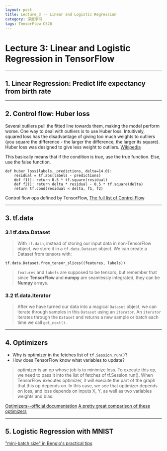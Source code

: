 ```yaml
---
layout: post
title: Lecture_3 -- Linear and Logistic Regression
category: 深度学习
tags: TensorFlow CS20
---
```


# Lecture 3: Linear and Logistic Regression in TensorFlow

---
## 1. Linear Regression: Predict life expectancy from birth rate


---
## 2. Control flow: Huber loss
Several outliers pull the fitted line towards them, making the model perform worse. One way to deal with outliers is to use Huber loss. Intuitively, squared loss has the disadvantage of giving too much weights to outliers (you square the difference - the larger the difference, the larger its square). Huber loss was designed to give less weight to outliers. [Wikipedia](https://en.wikipedia.org/wiki/Huber_loss)

This basically means that if the condition is true, use the true function. Else, use the false function.

```
def huber_loss(labels, predictions, delta=14.0):
    residual = tf.abs(labels - predictions)
    def f1(): return 0.5 * tf.square(residual)
    def f2(): return delta * residual - 0.5 * tf.square(delta)
    return tf.cond(residual < delta, f1, f2)
```

Control flow ops defined by TensorFlow, [The full list of Control Flow](https://www.tensorflow.org/versions/master/api_guides/python/control_flow_ops)

---
## 3. tf.data
### 3.1 tf.data.Dataset
> With `tf.data`, instead of storing our input data in non-TensorFlow object, we store it in a `tf.data.Dataset` object. We can create a Dataset from tensors with:

```
tf.data.Dataset.from_tensor_slices((features, labels))
```

> `features` and `labels` are supposed to be tensors, but remember that since **TensorFlow** and **numpy** are seamlessly integrated, they can be **Numpy** arrays.

### 3.2 tf.data.Iterator
> After we have turned our data into a magical `Dataset` object, we can iterate through samples in this `Dataset` using an `iterator`. An `iterator` iterates through the `Dataset` and returns a new sample or batch each time we call `get_next()`.


---
## 4. Optimizers
* Why is optimizer in the fetches list of `tf.Session.run()`?
* How does TensorFlow know what variables to update?
> optimizer is an op whose job is to minimize loss. To execute this op, we need to pass it into the list of fetches of tf.Session.run(). When TensorFlow executes optimizer, it will execute the part of the graph that this op depends on. In this case, we see that optimizer depends on loss, and loss depends on inputs X,  Y, as well as two variables weights and bias. 

[Optimizers--official documentation](https://www.tensorflow.org/api_guides/python/train)
[A pretty great comparison of these optimizers](http://ruder.io/optimizing-gradient-descent/)

---
## 5. Logistic Regression with MNIST
["mini-batch size" in Bengio's practical tips](https://arxiv.org/pdf/1206.5533v2.pdf)
